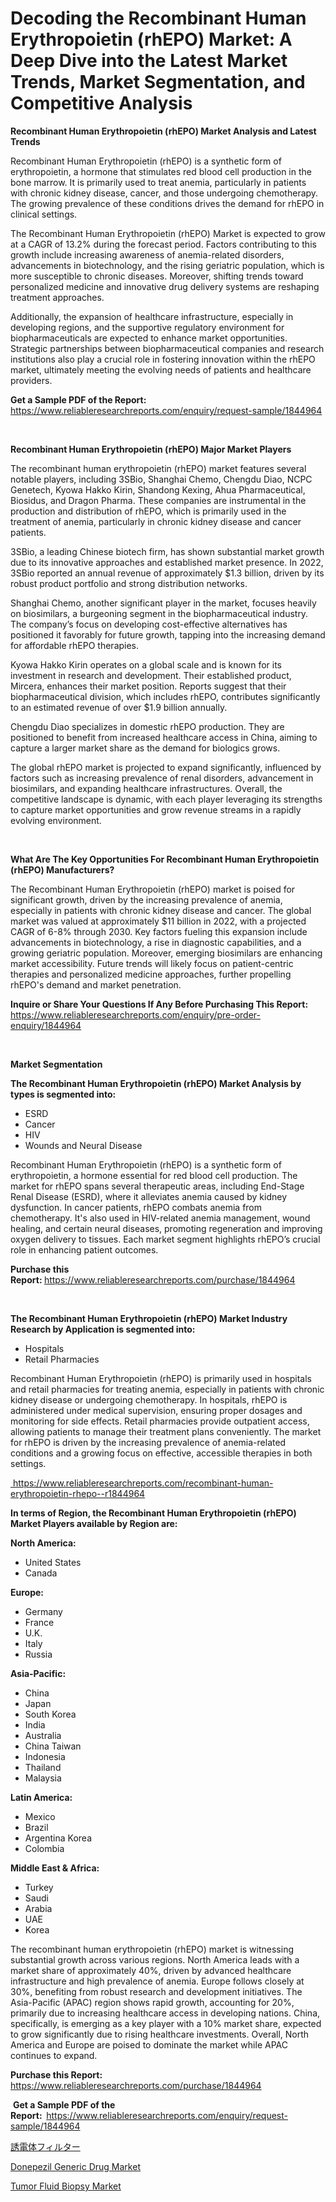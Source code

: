 <p><h1>Decoding the Recombinant Human Erythropoietin (rhEPO) Market: A Deep Dive into the Latest Market Trends, Market Segmentation, and Competitive Analysis</h1></p><p><strong>Recombinant Human Erythropoietin (rhEPO) Market Analysis and Latest Trends</strong></p>
<p><p>Recombinant Human Erythropoietin (rhEPO) is a synthetic form of erythropoietin, a hormone that stimulates red blood cell production in the bone marrow. It is primarily used to treat anemia, particularly in patients with chronic kidney disease, cancer, and those undergoing chemotherapy. The growing prevalence of these conditions drives the demand for rhEPO in clinical settings.</p><p>The Recombinant Human Erythropoietin (rhEPO) Market is expected to grow at a CAGR of 13.2% during the forecast period. Factors contributing to this growth include increasing awareness of anemia-related disorders, advancements in biotechnology, and the rising geriatric population, which is more susceptible to chronic diseases. Moreover, shifting trends toward personalized medicine and innovative drug delivery systems are reshaping treatment approaches.</p><p>Additionally, the expansion of healthcare infrastructure, especially in developing regions, and the supportive regulatory environment for biopharmaceuticals are expected to enhance market opportunities. Strategic partnerships between biopharmaceutical companies and research institutions also play a crucial role in fostering innovation within the rhEPO market, ultimately meeting the evolving needs of patients and healthcare providers.</p></p>
<p><strong>Get a Sample PDF of the Report:&nbsp;</strong> <a href="https://www.reliableresearchreports.com/enquiry/request-sample/1844964?utm_campaign=48&utm_medium=2&utm_source=Github&utm_content=ia&utm_term=09032025&utm_id=recombinant-human-erythropoietin-rhepo">https://www.reliableresearchreports.com/enquiry/request-sample/1844964</a></p>
<p>&nbsp;</p>
<p><strong>Recombinant Human Erythropoietin (rhEPO) Major Market Players</strong></p>
<p><p>The recombinant human erythropoietin (rhEPO) market features several notable players, including 3SBio, Shanghai Chemo, Chengdu Diao, NCPC Genetech, Kyowa Hakko Kirin, Shandong Kexing, Ahua Pharmaceutical, Biosidus, and Dragon Pharma. These companies are instrumental in the production and distribution of rhEPO, which is primarily used in the treatment of anemia, particularly in chronic kidney disease and cancer patients.</p><p>3SBio, a leading Chinese biotech firm, has shown substantial market growth due to its innovative approaches and established market presence. In 2022, 3SBio reported an annual revenue of approximately $1.3 billion, driven by its robust product portfolio and strong distribution networks.</p><p>Shanghai Chemo, another significant player in the market, focuses heavily on biosimilars, a burgeoning segment in the biopharmaceutical industry. The company’s focus on developing cost-effective alternatives has positioned it favorably for future growth, tapping into the increasing demand for affordable rhEPO therapies.</p><p>Kyowa Hakko Kirin operates on a global scale and is known for its investment in research and development. Their established product, Mircera, enhances their market position. Reports suggest that their biopharmaceutical division, which includes rhEPO, contributes significantly to an estimated revenue of over $1.9 billion annually.</p><p>Chengdu Diao specializes in domestic rhEPO production. They are positioned to benefit from increased healthcare access in China, aiming to capture a larger market share as the demand for biologics grows.</p><p>The global rhEPO market is projected to expand significantly, influenced by factors such as increasing prevalence of renal disorders, advancement in biosimilars, and expanding healthcare infrastructures. Overall, the competitive landscape is dynamic, with each player leveraging its strengths to capture market opportunities and grow revenue streams in a rapidly evolving environment.</p></p>
<p>&nbsp;</p>
<p><strong>What Are The Key Opportunities For Recombinant Human Erythropoietin (rhEPO) Manufacturers?</strong></p>
<p><p>The Recombinant Human Erythropoietin (rhEPO) market is poised for significant growth, driven by the increasing prevalence of anemia, especially in patients with chronic kidney disease and cancer. The global market was valued at approximately $11 billion in 2022, with a projected CAGR of 6-8% through 2030. Key factors fueling this expansion include advancements in biotechnology, a rise in diagnostic capabilities, and a growing geriatric population. Moreover, emerging biosimilars are enhancing market accessibility. Future trends will likely focus on patient-centric therapies and personalized medicine approaches, further propelling rhEPO's demand and market penetration.</p></p>
<p><strong>Inquire or Share Your Questions If Any Before Purchasing This Report:</strong> <a href="https://www.reliableresearchreports.com/enquiry/pre-order-enquiry/1844964?utm_campaign=48&utm_medium=2&utm_source=Github&utm_content=ia&utm_term=09032025&utm_id=recombinant-human-erythropoietin-rhepo">https://www.reliableresearchreports.com/enquiry/pre-order-enquiry/1844964</a></p>
<p>&nbsp;</p>
<p><strong>Market Segmentation</strong></p>
<p><strong>The Recombinant Human Erythropoietin (rhEPO) Market Analysis by types is segmented into:</strong></p>
<p><ul><li>ESRD</li><li>Cancer</li><li>HIV</li><li>Wounds and Neural Disease</li></ul></p>
<p><p>Recombinant Human Erythropoietin (rhEPO) is a synthetic form of erythropoietin, a hormone essential for red blood cell production. The market for rhEPO spans several therapeutic areas, including End-Stage Renal Disease (ESRD), where it alleviates anemia caused by kidney dysfunction. In cancer patients, rhEPO combats anemia from chemotherapy. It's also used in HIV-related anemia management, wound healing, and certain neural diseases, promoting regeneration and improving oxygen delivery to tissues. Each market segment highlights rhEPO’s crucial role in enhancing patient outcomes.</p></p>
<p><strong>Purchase this Report:&nbsp;</strong><a href="https://www.reliableresearchreports.com/purchase/1844964?utm_campaign=48&utm_medium=2&utm_source=Github&utm_content=ia&utm_term=09032025&utm_id=recombinant-human-erythropoietin-rhepo">https://www.reliableresearchreports.com/purchase/1844964</a></p>
<p>&nbsp;</p>
<p><strong>The Recombinant Human Erythropoietin (rhEPO) Market Industry Research by Application is segmented into:</strong></p>
<p><ul><li>Hospitals</li><li>Retail Pharmacies</li></ul></p>
<p><p>Recombinant Human Erythropoietin (rhEPO) is primarily used in hospitals and retail pharmacies for treating anemia, especially in patients with chronic kidney disease or undergoing chemotherapy. In hospitals, rhEPO is administered under medical supervision, ensuring proper dosages and monitoring for side effects. Retail pharmacies provide outpatient access, allowing patients to manage their treatment plans conveniently. The market for rhEPO is driven by the increasing prevalence of anemia-related conditions and a growing focus on effective, accessible therapies in both settings.</p></p>
<p><a href="https://www.reliableresearchreports.com/recombinant-human-erythropoietin-rhepo--r1844964?utm_campaign=48&utm_medium=2&utm_source=Github&utm_content=ia&utm_term=09032025&utm_id=recombinant-human-erythropoietin-rhepo">&nbsp;https://www.reliableresearchreports.com/recombinant-human-erythropoietin-rhepo--r1844964</a></p>
<p><strong>In terms of Region, the Recombinant Human Erythropoietin (rhEPO) Market Players available by Region are:</strong></p>
<p>
    <p> <strong> North America: </strong>
        <ul>
            <li>United States</li>
            <li>Canada</li>
        </ul>
        </p> 
    <p> <strong> Europe: </strong>
        <ul>
            <li>Germany</li>
            <li>France</li>
            <li>U.K.</li>
            <li>Italy</li>
            <li>Russia</li>
        </ul>
        </p> 
    <p> <strong> Asia-Pacific: </strong>
        <ul>
            <li>China</li>
            <li>Japan</li>
            <li>South Korea</li>
            <li>India</li>
            <li>Australia</li>
            <li>China Taiwan</li>
            <li>Indonesia</li>
            <li>Thailand</li>
            <li>Malaysia</li>
        </ul>
        </p> 
    <p> <strong> Latin America: </strong>
        <ul>
            <li>Mexico</li>
            <li>Brazil</li>
            <li>Argentina Korea</li>
            <li>Colombia</li>
        </ul>
        </p> 
    <p> <strong> Middle East & Africa: </strong>
        <ul>
            <li>Turkey</li>
            <li>Saudi</li>
            <li>Arabia</li>
            <li>UAE</li>
            <li>Korea</li>
        </ul>
    </p>
    </p>
<p><p>The recombinant human erythropoietin (rhEPO) market is witnessing substantial growth across various regions. North America leads with a market share of approximately 40%, driven by advanced healthcare infrastructure and high prevalence of anemia. Europe follows closely at 30%, benefiting from robust research and development initiatives. The Asia-Pacific (APAC) region shows rapid growth, accounting for 20%, primarily due to increasing healthcare access in developing nations. China, specifically, is emerging as a key player with a 10% market share, expected to grow significantly due to rising healthcare investments. Overall, North America and Europe are poised to dominate the market while APAC continues to expand.</p></p>
<p><strong>Purchase this Report: </strong><a href="https://www.reliableresearchreports.com/purchase/1844964?utm_campaign=48&utm_medium=2&utm_source=Github&utm_content=ia&utm_term=09032025&utm_id=recombinant-human-erythropoietin-rhepo">https://www.reliableresearchreports.com/purchase/1844964</a></p>
<p>&nbsp;<strong>Get a Sample PDF of the Report:&nbsp;&nbsp;</strong><a href="https://www.reliableresearchreports.com/enquiry/request-sample/1844964?utm_campaign=48&utm_medium=2&utm_source=Github&utm_content=ia&utm_term=09032025&utm_id=recombinant-human-erythropoietin-rhepo">https://www.reliableresearchreports.com/enquiry/request-sample/1844964</a></p>
<p><strong></strong></p>
<p><p><a href="https://github.com/lababdou/Market-Research-Report-List-7/blob/main/384147442615.md?utm_campaign=48&utm_medium=2&utm_source=Github&utm_content=ia&utm_term=09032025&utm_id=recombinant-human-erythropoietin-rhepo">誘電体フィルター</a></p><p><a href="https://github.com/mathastilley812967/Market-Research-Report-List-1/blob/main/donepezil-generic-drug-market.md?utm_campaign=48&utm_medium=2&utm_source=Github&utm_content=ia&utm_term=09032025&utm_id=recombinant-human-erythropoietin-rhepo">Donepezil Generic Drug Market</a></p><p><a href="https://github.com/mayabungard8092/Market-Research-Report-List-1/blob/main/tumor-fluid-biopsy-market.md?utm_campaign=48&utm_medium=2&utm_source=Github&utm_content=ia&utm_term=09032025&utm_id=recombinant-human-erythropoietin-rhepo">Tumor Fluid Biopsy Market</a></p></p>